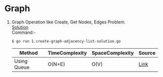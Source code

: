 # Graph
1. Graph Operation like Create, Get Nodes, Edges Problem.
   <br /> [Solution](/15.%20Graph/1.create-graph-adjacency-list-solution.go)
   <br /> Command:-
   ```shell
   $ go run 1.create-graph-adjacency-list-solution.go
   ```

   | Method | TimeComplexity | SpaceComplexity | Source |
   |---|---|---|---|
   | Using Queue | O(N+E) | O(V) | [Link](/15.%20Graph/1.create-graph-adjacency-list-solution.go) |
